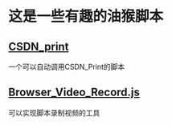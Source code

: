 # 这是一些有趣的油猴脚本



## [CSDN_print](./CSDN_Print.js)

一个可以自动调用CSDN_Print的脚本



## [Browser_Video_Record.js](./Browser_Video_Record.js)

可以实现脚本录制视频的工具
